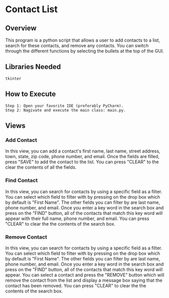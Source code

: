 # Contact List
## Overview
This program is a python script that allows a user to add contacts to a list, search for these contacts, and remove any contacts. You can switch through the different functions by selecting the bullets at the top of the GUI.
## Libraries Needed
```
tkinter
```
## How to Execute
```
Step 1: Open your favorite IDE (preferably PyCharm).
Step 2: Nagivate and execute the main class: main.py.
```
## Views
### Add Contact
In this view, you can add a contact's first name, last name, street address, town, state, zip code, phone number, and email. Once the fields are filled, press "SAVE" to add the contact to the list. You can press "CLEAR" to the clear the contents of all the fields.
### Find Contact
In this view, you can search for contacts by using a specific field as a filter. You can select which field to filter with by pressing on the drop box which by default is "First Name". The other fields you can filter by are last name, phone number, and email. Once you enter a key word in the search box and press on the "FIND" button, all of the contacts that match this key word will appear with their full name, phone number, and email. You can press "CLEAR" to clear the the contents of the search box.
### Remove Contact
In this view, you can search for contacts by using a specific field as a filter. You can select which field to filter with by pressing on the drop box which by default is "First Name". The other fields you can filter by are last name, phone number, and email. Once you enter a key word in the search box and press on the "FIND" button, all of the contacts that match this key word will appear. You can select a contact and press the "REMOVE" button which will remove the contact from the list and display a message box saying that the contact has been removed. You can press "CLEAR" to clear the the contents of the search box.